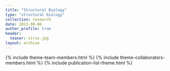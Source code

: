 ```yaml
---
title: "Structural Biology"
type: "structural biology"
collection: research
date: 2013-09-06
author_profile: true
header:
  teaser: virus.jpg
layout: archive
---
```


{% include theme-team-members.html %}
{% include theme-collaborators-members.html %}
{% include publication-list-theme.html %}
